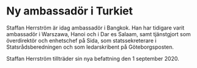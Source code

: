 # Ny ambassadör i Turkiet

Staffan Herrström är idag ambassadör i Bangkok. Han har tidigare varit ambassadör i Warszawa, Hanoi och i Dar es Salaam, samt tjänstgjort som överdirektör och enhetschef på Sida, som statssekreterare i Statsrådsberedningen och som ledarskribent på Göteborgsposten.

Staffan Herrström tillträder sin nya befattning den 1 september 2020.
